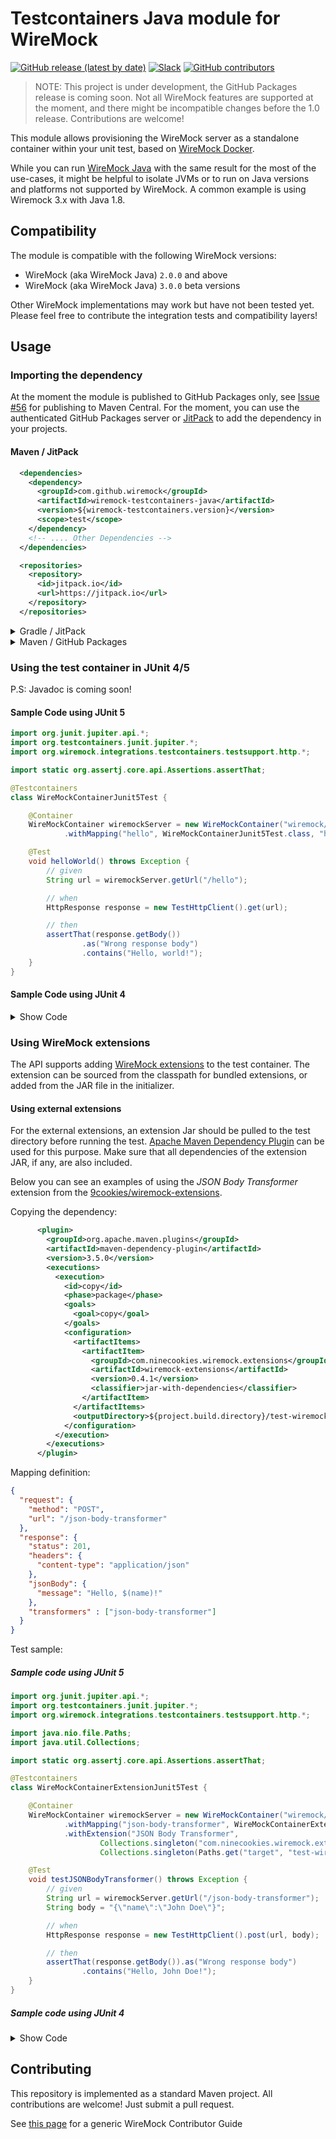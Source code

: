 # Testcontainers Java module for WireMock

[![GitHub release (latest by date)](https://img.shields.io/github/v/release/wiremock/wiremock-testcontainers-java)](https://github.com/wiremock/wiremock-testcontainers-java/releases)
[![Slack](https://img.shields.io/badge/slack-slack.wiremock.org-brightgreen?style=flat&logo=slack)](https://slack.wiremock.org/)
[![GitHub contributors](https://img.shields.io/github/contributors/wiremock/wiremock-testcontainers-java)](https://github.com/wiremock/wiremock-testcontainers-java/graphs/contributors)

> NOTE: This project is under development, the GitHub Packages release is coming soon.
> Not all WireMock features are supported at the moment,
> and there might be incompatible changes before the 1.0 release.
> Contributions are welcome!

This module allows provisioning the WireMock server 
as a standalone container
within your unit test, based on [WireMock Docker](https://github.com/wiremock/wiremock-docker).

While you can run [WireMock Java](https://github.com/wiremock/wiremock)
with the same result for the most of the use-cases,
it might be helpful to isolate JVMs or to run on
Java versions and platforms not supported by WireMock.
A common example is using Wiremock 3.x with Java 1.8.

## Compatibility

The module is compatible with the following WireMock versions:

- WireMock (aka WireMock Java) `2.0.0` and above
- WireMock (aka WireMock Java) `3.0.0` beta versions

Other WireMock implementations may work but have not been tested yet.
Please feel free to contribute the integration tests and compatibility layers!

## Usage

### Importing the dependency

At the moment the module is published to GitHub Packages only,
see [Issue #56](https://github.com/wiremock/wiremock-testcontainers-java/issues/56)
for publishing to Maven Central.
For the moment, you can use the authenticated GitHub Packages server or
[JitPack](https://jitpack.io/) to add the dependency in your projects.

#### Maven / JitPack

```xml
  <dependencies>
    <dependency>
      <groupId>com.github.wiremock</groupId>
      <artifactId>wiremock-testcontainers-java</artifactId>
      <version>${wiremock-testcontainers.version}</version>
      <scope>test</scope>
    </dependency>
    <!-- .... Other Dependencies -->
  </dependencies>

  <repositories>
    <repository>
      <id>jitpack.io</id>
      <url>https://jitpack.io</url>
    </repository>
  </repositories>
```

<details>
<summary>
Gradle / JitPack
</summary>

#### Gradle / JitPack

```groovy
  allprojects {
		repositories {
			maven { url 'https://jitpack.io' }
		}
	}

  dependencies {
		testImplementation 'com.github.wiremock:wiremock-testcontainers-java:${wiremock-testcontainers.version}'
	}

```
</details>

<details>
<summary>
Maven / GitHub Packages
</summary>

#### Maven / GitHub Packages

GitHub Packages uses the official Maven coordinates,
but you will need to configure the server and authentication.

```xml
    <dependency>
      <groupId>org.wiremock.integrations.testcontainers</groupId>
      <artifactId>wiremock-testcontainers-module</artifactId>
      <version>${see the releases}</version>
      <scope>test</scope>
    </dependency>
```

</details>

### Using the test container in JUnit 4/5

P.S: Javadoc is coming soon!

#### Sample Code using JUnit 5

```java
import org.junit.jupiter.api.*;
import org.testcontainers.junit.jupiter.*;
import org.wiremock.integrations.testcontainers.testsupport.http.*;

import static org.assertj.core.api.Assertions.assertThat;

@Testcontainers
class WireMockContainerJunit5Test {

    @Container
    WireMockContainer wiremockServer = new WireMockContainer("wiremock/wiremock:2.35.0")
            .withMapping("hello", WireMockContainerJunit5Test.class, "hello-world.json");

    @Test
    void helloWorld() throws Exception {
        // given
        String url = wiremockServer.getUrl("/hello");

        // when
        HttpResponse response = new TestHttpClient().get(url);

        // then
        assertThat(response.getBody())
                .as("Wrong response body")
                .contains("Hello, world!");
    }
}
```

#### Sample Code using JUnit 4

<details>
<summary>
Show Code
</summary>

```java
import org.junit.*;
import org.wiremock.integrations.testcontainers.testsupport.http.*;

import static org.assertj.core.api.Assertions.assertThat;

public class WireMockContainerJunit4Test {

    @Rule
    public WireMockContainer wiremockServer = new WireMockContainer("wiremock/wiremock:2.35.0")
            .withMapping("hello", WireMockContainerJunit4Test.class, "hello-world.json");

    @Test
    public void helloWorld() throws Exception {
        // given
        String url = wiremockServer.getUrl("/hello");

        // when
        HttpResponse response = new TestHttpClient().get(url);

        // then
        assertThat(response.getBody())
                .as("Wrong response body")
                .contains("Hello, world!");
    }
}
```
</details>    
    
### Using WireMock extensions

The API supports adding [WireMock extensions](https://wiremock.org/docs/extending-wiremock/)
to the test container.
The extension can be sourced from the classpath for bundled extensions,
or added from the JAR file in the initializer.

#### Using external extensions

For the external extensions,
an extension Jar should be pulled to the test directory before running the test.
[Apache Maven Dependency Plugin](https://maven.apache.org/plugins/maven-dependency-plugin/) can be used for this purpose.
Make sure that all dependencies of the extension JAR, if any,
are also included.

Below you can see an examples of using the _JSON Body Transformer_ extension
from the [9cookies/wiremock-extensions](https://github.com/9cookies/wiremock-extensions).

Copying the dependency:

```xml
      <plugin>
        <groupId>org.apache.maven.plugins</groupId>
        <artifactId>maven-dependency-plugin</artifactId>
        <version>3.5.0</version>
        <executions>
          <execution>
            <id>copy</id>
            <phase>package</phase>
            <goals>
              <goal>copy</goal>
            </goals>
            <configuration>
              <artifactItems>
                <artifactItem>
                  <groupId>com.ninecookies.wiremock.extensions</groupId>
                  <artifactId>wiremock-extensions</artifactId>
                  <version>0.4.1</version>
                  <classifier>jar-with-dependencies</classifier>
                </artifactItem>
              </artifactItems>
              <outputDirectory>${project.build.directory}/test-wiremock-extension</outputDirectory>
            </configuration>
          </execution>
        </executions>
      </plugin>
```

Mapping definition:

```json
{
  "request": {
    "method": "POST",
    "url": "/json-body-transformer"
  },
  "response": {
    "status": 201,
    "headers": {
      "content-type": "application/json"
    },
    "jsonBody": {
      "message": "Hello, $(name)!"
    },
    "transformers" : ["json-body-transformer"]
  }
}
```

Test sample:

##### Sample code using JUnit 5

```java
import org.junit.jupiter.api.*;
import org.testcontainers.junit.jupiter.*;
import org.wiremock.integrations.testcontainers.testsupport.http.*;

import java.nio.file.Paths;
import java.util.Collections;

import static org.assertj.core.api.Assertions.assertThat;

@Testcontainers
class WireMockContainerExtensionJunit5Test {

    @Container
    WireMockContainer wiremockServer = new WireMockContainer("wiremock/wiremock:2.35.0")
            .withMapping("json-body-transformer", WireMockContainerExtensionJunit5Test.class, "json-body-transformer.json")
            .withExtension("JSON Body Transformer",
                    Collections.singleton("com.ninecookies.wiremock.extensions.JsonBodyTransformer"),
                    Collections.singleton(Paths.get("target", "test-wiremock-extension", "wiremock-extensions-0.4.1-jar-with-dependencies.jar").toFile()));

    @Test
    void testJSONBodyTransformer() throws Exception {
        // given
        String url = wiremockServer.getUrl("/json-body-transformer");
        String body = "{\"name\":\"John Doe\"}";

        // when
        HttpResponse response = new TestHttpClient().post(url, body);

        // then
        assertThat(response.getBody()).as("Wrong response body")
                .contains("Hello, John Doe!");
    }
}
```

##### Sample code using JUnit 4

<details>
<summary>
Show Code
</summary> 
    
```java
import org.junit.*;
import org.wiremock.integrations.testcontainers.testsupport.http.*;

import java.nio.file.Paths;
import java.util.Collections;

import static org.assertj.core.api.Assertions.assertThat;

public class WireMockContainerExtensionJunit4Test {

    @Rule
    public WireMockContainer wiremockServer = new WireMockContainer("wiremock/wiremock:2.35.0")
            .withMapping("json-body-transformer", WireMockContainerExtensionJunit4Test.class, "json-body-transformer.json")
            .withExtension("JSON Body Transformer",
                    Collections.singleton("com.ninecookies.wiremock.extensions.JsonBodyTransformer"),
                    Collections.singleton(Paths.get("target", "test-wiremock-extension", "wiremock-extensions-0.4.1-jar-with-dependencies.jar").toFile()));

    @Test
    public void testJSONBodyTransformer() throws Exception {
        // given
        String url = wiremockServer.getUrl("/json-body-transformer");
        String body = "{\"name\":\"John Doe\"}";

        // when
        HttpResponse response = new TestHttpClient().post(url, body);

        // then
        assertThat(response.getBody()).as("Wrong response body")
                .contains("Hello, John Doe!");
    }
}
```  
</details>

## Contributing

This repository is implemented as a standard Maven project.
All contributions are welcome!
Just submit a pull request.

See [this page](https://wiremock.org/docs/participate/) for a generic WireMock Contributor Guide
    
